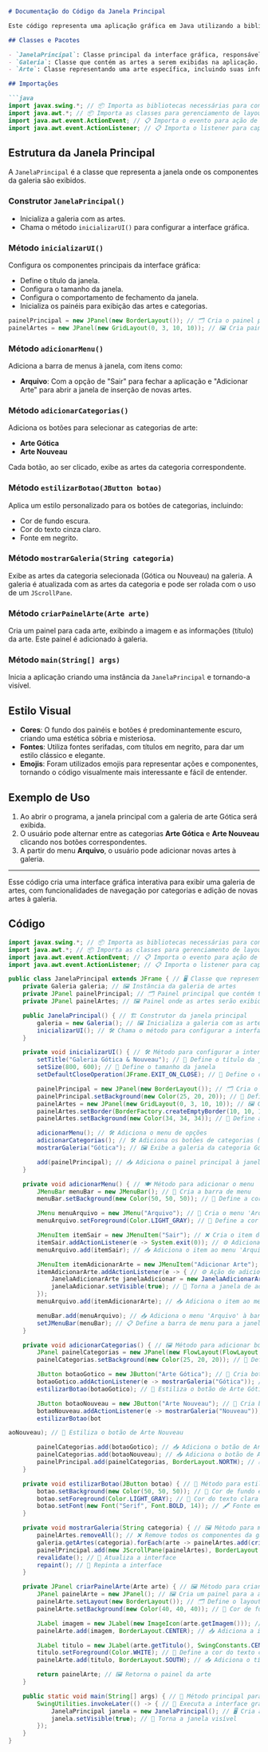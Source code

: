 ```markdown
# Documentação do Código da Janela Principal

Este código representa uma aplicação gráfica em Java utilizando a biblioteca Swing, que exibe uma galeria de artes com categorias de Arte Gótica e Arte Nouveau. A interface gráfica é configurada com painéis, botões e menus, permitindo a interação com o usuário para exibir as artes da galeria e adicionar novas.

## Classes e Pacotes

- `JanelaPrincipal`: Classe principal da interface gráfica, responsável por inicializar e gerenciar os componentes da janela.
- `Galeria`: Classe que contém as artes a serem exibidas na aplicação.
- `Arte`: Classe representando uma arte específica, incluindo suas informações (como título e imagem).

## Importações

```java
import javax.swing.*; // 📦 Importa as bibliotecas necessárias para construir a interface gráfica
import java.awt.*; // 📦 Importa as classes para gerenciamento de layouts e cores
import java.awt.event.ActionEvent; // 📋 Importa o evento para ação de botões
import java.awt.event.ActionListener; // 📋 Importa o listener para capturar as ações de botões
```

## Estrutura da Janela Principal

A `JanelaPrincipal` é a classe que representa a janela onde os componentes da galeria são exibidos.

### Construtor `JanelaPrincipal()`

- Inicializa a galeria com as artes.
- Chama o método `inicializarUI()` para configurar a interface gráfica.

### Método `inicializarUI()`

Configura os componentes principais da interface gráfica:
- Define o título da janela.
- Configura o tamanho da janela.
- Configura o comportamento de fechamento da janela.
- Inicializa os painéis para exibição das artes e categorias.

```java
painelPrincipal = new JPanel(new BorderLayout()); // 🗂️ Cria o painel principal com layout de borda
painelArtes = new JPanel(new GridLayout(0, 3, 10, 10)); // 🖼️ Cria painel para artes com grid de 3 colunas
```

### Método `adicionarMenu()`

Adiciona a barra de menus à janela, com itens como:
- **Arquivo**: Com a opção de "Sair" para fechar a aplicação e "Adicionar Arte" para abrir a janela de inserção de novas artes.

### Método `adicionarCategorias()`

Adiciona os botões para selecionar as categorias de arte:
- **Arte Gótica**
- **Arte Nouveau**

Cada botão, ao ser clicado, exibe as artes da categoria correspondente.

### Método `estilizarBotao(JButton botao)`

Aplica um estilo personalizado para os botões de categorias, incluindo:
- Cor de fundo escura.
- Cor do texto cinza claro.
- Fonte em negrito.

### Método `mostrarGaleria(String categoria)`

Exibe as artes da categoria selecionada (Gótica ou Nouveau) na galeria. A galeria é atualizada com as artes da categoria e pode ser rolada com o uso de um `JScrollPane`.

### Método `criarPainelArte(Arte arte)`

Cria um painel para cada arte, exibindo a imagem e as informações (título) da arte. Este painel é adicionado à galeria.

### Método `main(String[] args)`

Inicia a aplicação criando uma instância da `JanelaPrincipal` e tornando-a visível.

## Estilo Visual

- **Cores**: O fundo dos painéis e botões é predominantemente escuro, criando uma estética sóbria e misteriosa.
- **Fontes**: Utiliza fontes serifadas, com títulos em negrito, para dar um estilo clássico e elegante.
- **Emojis**: Foram utilizados emojis para representar ações e componentes, tornando o código visualmente mais interessante e fácil de entender.

## Exemplo de Uso

1. Ao abrir o programa, a janela principal com a galeria de arte Gótica será exibida.
2. O usuário pode alternar entre as categorias **Arte Gótica** e **Arte Nouveau** clicando nos botões correspondentes.
3. A partir do menu **Arquivo**, o usuário pode adicionar novas artes à galeria.

---

Esse código cria uma interface gráfica interativa para exibir uma galeria de artes, com funcionalidades de navegação por categorias e adição de novas artes à galeria.

## Código

```java
import javax.swing.*; // 📦 Importa as bibliotecas necessárias para construir a interface gráfica
import java.awt.*; // 📦 Importa as classes para gerenciamento de layouts e cores
import java.awt.event.ActionEvent; // 📋 Importa o evento para ação de botões
import java.awt.event.ActionListener; // 📋 Importa o listener para capturar as ações de botões

public class JanelaPrincipal extends JFrame { // 🖥️ Classe que representa a janela principal do programa
    private Galeria galeria; // 🖼️ Instância da galeria de artes
    private JPanel painelPrincipal; // 🗂️ Painel principal que contém todos os elementos
    private JPanel painelArtes; // 🖼️ Painel onde as artes serão exibidas

    public JanelaPrincipal() { // 🏗️ Construtor da janela principal
        galeria = new Galeria(); // 🖼️ Inicializa a galeria com as artes
        inicializarUI(); // 🛠️ Chama o método para configurar a interface gráfica
    }

    private void inicializarUI() { // 🛠️ Método para configurar a interface gráfica
        setTitle("Galeria Gótica & Nouveau"); // 📑 Define o título da janela
        setSize(800, 600); // 📏 Define o tamanho da janela
        setDefaultCloseOperation(JFrame.EXIT_ON_CLOSE); // 🛑 Define o comportamento ao fechar a janela

        painelPrincipal = new JPanel(new BorderLayout()); // 🗂️ Cria o painel principal com layout de borda
        painelPrincipal.setBackground(new Color(25, 20, 20)); // 🎨 Define a cor de fundo escura
        painelArtes = new JPanel(new GridLayout(0, 3, 10, 10)); // 🖼️ Cria painel para artes com grid de 3 colunas
        painelArtes.setBorder(BorderFactory.createEmptyBorder(10, 10, 10, 10)); // 🖼️ Adiciona margens ao painel
        painelArtes.setBackground(new Color(34, 34, 34)); // 🎨 Define a cor de fundo do painel de artes

        adicionarMenu(); // 🛠️ Adiciona o menu de opções
        adicionarCategorias(); // 🛠️ Adiciona os botões de categorias (Arte Gótica, Arte Nouveau)
        mostrarGaleria("Gótica"); // 🖼️ Exibe a galeria da categoria Gótica inicialmente

        add(painelPrincipal); // 📥 Adiciona o painel principal à janela
    }

    private void adicionarMenu() { // 🍽️ Método para adicionar o menu
        JMenuBar menuBar = new JMenuBar(); // 🍴 Cria a barra de menu
        menuBar.setBackground(new Color(50, 50, 50)); // 🎨 Define a cor de fundo da barra de menu

        JMenu menuArquivo = new JMenu("Arquivo"); // 📂 Cria o menu 'Arquivo'
        menuArquivo.setForeground(Color.LIGHT_GRAY); // 🎨 Define a cor do texto do menu

        JMenuItem itemSair = new JMenuItem("Sair"); // ❌ Cria o item de menu 'Sair'
        itemSair.addActionListener(e -> System.exit(0)); // ⚙️ Adiciona ação para fechar o aplicativo
        menuArquivo.add(itemSair); // 📥 Adiciona o item ao menu 'Arquivo'

        JMenuItem itemAdicionarArte = new JMenuItem("Adicionar Arte"); // ➕ Cria o item 'Adicionar Arte'
        itemAdicionarArte.addActionListener(e -> { // ⚙️ Ação de adicionar arte
            JanelaAdicionarArte janelaAdicionar = new JanelaAdicionarArte(galeria, this); // 🖼️ Abre a janela para adicionar arte
            janelaAdicionar.setVisible(true); // 👀 Torna a janela de adicionar arte visível
        });
        menuArquivo.add(itemAdicionarArte); // 📥 Adiciona o item ao menu 'Arquivo'

        menuBar.add(menuArquivo); // 📥 Adiciona o menu 'Arquivo' à barra de menus
        setJMenuBar(menuBar); // 📋 Define a barra de menu para a janela
    }

    private void adicionarCategorias() { // 🖼️ Método para adicionar botões de categorias
        JPanel painelCategorias = new JPanel(new FlowLayout(FlowLayout.CENTER)); // 🗂️ Painel de categorias com layout de fluxo
        painelCategorias.setBackground(new Color(25, 20, 20)); // 🎨 Define o fundo escuro para o painel de categorias

        JButton botaoGotico = new JButton("Arte Gótica"); // 🎨 Cria botão para Arte Gótica
        botaoGotico.addActionListener(e -> mostrarGaleria("Gótica")); // ⚙️ Ação ao clicar (mostrar galeria Gótica)
        estilizarBotao(botaoGotico); // 🎨 Estiliza o botão de Arte Gótica

        JButton botaoNouveau = new JButton("Arte Nouveau"); // 🎨 Cria botão para Arte Nouveau
        botaoNouveau.addActionListener(e -> mostrarGaleria("Nouveau")); // ⚙️ Ação ao clicar (mostrar galeria Nouveau)
        estilizarBotao(bot

aoNouveau); // 🎨 Estiliza o botão de Arte Nouveau

        painelCategorias.add(botaoGotico); // 📥 Adiciona o botão de Arte Gótica ao painel
        painelCategorias.add(botaoNouveau); // 📥 Adiciona o botão de Arte Nouveau ao painel
        painelPrincipal.add(painelCategorias, BorderLayout.NORTH); // 📥 Adiciona o painel de categorias à parte superior da janela
    }

    private void estilizarBotao(JButton botao) { // 🎨 Método para estilizar botões
        botao.setBackground(new Color(50, 50, 50)); // 🎨 Cor de fundo escura
        botao.setForeground(Color.LIGHT_GRAY); // 🎨 Cor do texto clara
        botao.setFont(new Font("Serif", Font.BOLD, 14)); // 🖋️ Fonte em negrito e tamanho 14
    }

    private void mostrarGaleria(String categoria) { // 🖼️ Método para mostrar a galeria de arte
        painelArtes.removeAll(); // ❌ Remove todos os componentes da galeria anterior
        galeria.getArtes(categoria).forEach(arte -> painelArtes.add(criarPainelArte(arte))); // 🖼️ Adiciona as artes da categoria à galeria
        painelPrincipal.add(new JScrollPane(painelArtes), BorderLayout.CENTER); // 📥 Adiciona a galeria ao painel principal
        revalidate(); // 🔄 Atualiza a interface
        repaint(); // 🔄 Repinta a interface
    }

    private JPanel criarPainelArte(Arte arte) { // 🖼️ Método para criar o painel de uma arte
        JPanel painelArte = new JPanel(); // 🖼️ Cria um painel para a arte
        painelArte.setLayout(new BorderLayout()); // 🗂️ Define o layout para o painel da arte
        painelArte.setBackground(new Color(40, 40, 40)); // 🎨 Cor de fundo do painel da arte

        JLabel imagem = new JLabel(new ImageIcon(arte.getImagem())); // 🖼️ Cria o JLabel para exibir a imagem
        painelArte.add(imagem, BorderLayout.CENTER); // 📥 Adiciona a imagem ao painel de arte

        JLabel titulo = new JLabel(arte.getTitulo(), SwingConstants.CENTER); // 🏷️ Cria o JLabel para o título da arte
        titulo.setForeground(Color.WHITE); // 🎨 Define a cor do texto como branco
        painelArte.add(titulo, BorderLayout.SOUTH); // 📥 Adiciona o título abaixo da imagem

        return painelArte; // 🖼️ Retorna o painel da arte
    }

    public static void main(String[] args) { // 🏁 Método principal para iniciar a aplicação
        SwingUtilities.invokeLater(() -> { // 🏃 Executa a interface gráfica na thread de eventos do Swing
            JanelaPrincipal janela = new JanelaPrincipal(); // 🖥️ Cria a janela principal
            janela.setVisible(true); // 👀 Torna a janela visível
        });
    }
}
```
